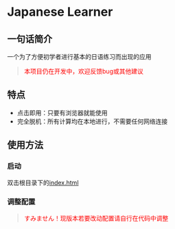 # Japanese Learner
## 一句话简介
一个为了方便初学者进行基本的日语练习而出现的应用
> <p style="color:red">本项目仍在开发中，欢迎反馈bug或其他建议</p>
## 特点
- 点击即用：只要有浏览器就能使用
- 完全脱机：所有计算均在本地进行，不需要任何网络连接
## 使用方法
### 启动
双击根目录下的[index.html](/index.html)
### 调整配置
> <p style="color:red">すみません！现版本若要改动配置请自行在代码中调整</p>